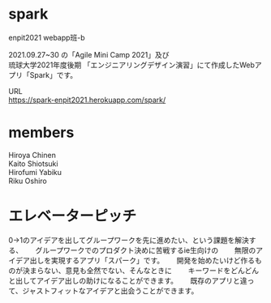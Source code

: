 # spark
enpit2021 webapp班-b

2021.09.27~30 の「Agile Mini Camp 2021」及び  
琉球大学2021年度後期 「エンジニアリングデザイン演習」にて作成したWebアプリ「Spark」です。  

URL  
https://spark-enpit2021.herokuapp.com/spark/

# members

Hiroya Chinen  
Kaito Shiotsuki  
Hirofumi Yabiku  
Riku Oshiro  

# エレベーターピッチ

0→1のアイデアを出してグループワークを先に進めたい、という課題を解決する、　　
グループワークでのプロダクト決めに苦戦するie生向けの　　
無限のアイデア出しを実現するアプリ「スパーク」です。　　
開発を始めたいけど作るものが決まらない、意見も全然でない、そんなときに　　
キーワードをどんどんと出してアイデア出しの助けになることができます。　　
既存のアプリと違って、ジャストフィットなアイデアと出会うことができます。　　